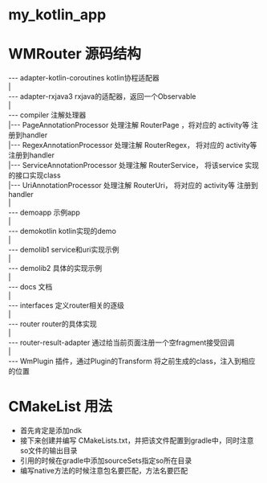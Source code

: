 # my_kotlin_app
# WMRouter 源码结构  
--- adapter-kotlin-coroutines kotlin协程适配器  
|  
--- adapter-rxjava3 rxjava的适配器，返回一个Observable  
|  
--- compiler 注解处理器  
    |--- PageAnnotationProcessor 处理注解 RouterPage ，将对应的 activity等 注册到handler  
    |--- RegexAnnotationProcessor 处理注解 RouterRegex， 将对应的 activity等 注册到handler  
    |--- ServiceAnnotationProcessor  处理注解 RouterService， 将该service 实现的接口实现class  
    |--- UriAnnotationProcessor 处理注解 RouterUri， 将对应的 activity等 注册到handler  
|  
--- demoapp 示例app  
|  
--- demokotlin kotlin实现的demo  
|  
--- demolib1 service和uri实现示例  
|  
--- demolib2 具体的实现示例  
|  
--- docs 文档  
|  
--- interfaces 定义router相关的逐级  
|  
--- router router的具体实现  
|  
--- router-result-adapter 通过给当前页面注册一个空fragment接受回调  
|   
--- WmPlugin 插件，通过Plugin的Transform 将之前生成的class，注入到相应的位置  
  
# CMakeList 用法  
- 首先肯定是添加ndk  
- 接下来创建并编写 CMakeLists.txt，并把该文件配置到gradle中，同时注意so文件的输出目录  
- 引用的时候在gradle中添加sourceSets指定so所在目录  
- 编写native方法的时候注意包名要匹配，方法名要匹配  